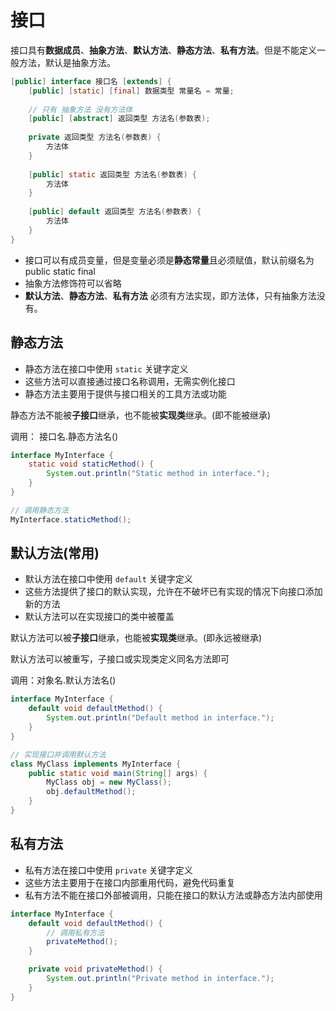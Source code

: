 # 接口

接口具有**数据成员**、**抽象方法**、**默认方法**、**静态方法**、**私有方法**。但是不能定义一般方法，默认是抽象方法。

```java
[public] interface 接口名 [extends] {
    [public] [static] [final] 数据类型 常量名 = 常量;
    
    // 只有 抽象方法 没有方法体
    [public] [abstract] 返回类型 方法名(参数表);
    
    private 返回类型 方法名(参数表) {
        方法体
    }
    
    [public] static 返回类型 方法名(参数表) {
        方法体
    }
    
    [public] default 返回类型 方法名(参数表) {
        方法体
    }
}
```

- 接口可以有成员变量，但是变量必须是**静态常量**且必须赋值，默认前缀名为 public static final
- 抽象方法修饰符可以省略
- **默认方法**、**静态方法**、**私有方法** 必须有方法实现，即方法体，只有抽象方法没有。



## 静态方法

- 静态方法在接口中使用 `static` 关键字定义
- 这些方法可以直接通过接口名称调用，无需实例化接口
- 静态方法主要用于提供与接口相关的工具方法或功能

静态方法不能被**子接口**继承，也不能被**实现类**继承。(即不能被继承)

调用： 接口名.静态方法名()

```java
interface MyInterface {
    static void staticMethod() {
        System.out.println("Static method in interface.");
    }
}

// 调用静态方法
MyInterface.staticMethod();
```



## 默认方法(常用)

- 默认方法在接口中使用 `default` 关键字定义
- 这些方法提供了接口的默认实现，允许在不破坏已有实现的情况下向接口添加新的方法
- 默认方法可以在实现接口的类中被覆盖

默认方法可以被**子接口**继承，也能被**实现类**继承。(即永远被继承)

默认方法可以被重写，子接口或实现类定义同名方法即可

调用：对象名.默认方法名()

```java
interface MyInterface {
    default void defaultMethod() {
        System.out.println("Default method in interface.");
    }
}

// 实现接口并调用默认方法
class MyClass implements MyInterface {
    public static void main(String[] args) {
        MyClass obj = new MyClass();
        obj.defaultMethod();
    }
}
```



## 私有方法

- 私有方法在接口中使用 `private` 关键字定义
- 这些方法主要用于在接口内部重用代码，避免代码重复
- 私有方法不能在接口外部被调用，只能在接口的默认方法或静态方法内部使用

```java
interface MyInterface {
    default void defaultMethod() {
        // 调用私有方法
        privateMethod();
    }

    private void privateMethod() {
        System.out.println("Private method in interface.");
    }
}
```


